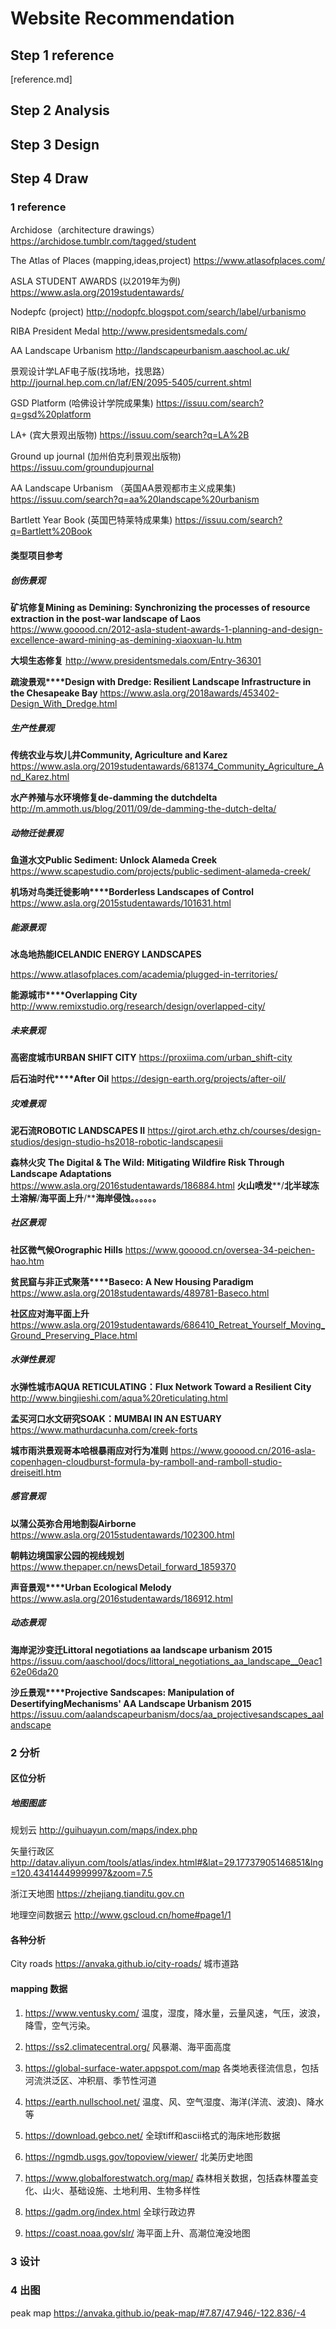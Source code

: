 # Website Recommendation

## Step 1 reference
[reference.md]

## Step 2 Analysis

## Step 3 Design

## Step 4 Draw

### 1 reference
Archidose（architecture drawings）
https://archidose.tumblr.com/tagged/student

The Atlas of Places (mapping,ideas,project)
https://www.atlasofplaces.com/

ASLA STUDENT AWARDS (以2019年为例)
https://www.asla.org/2019studentawards/

Nodepfc (project)
http://nodopfc.blogspot.com/search/label/urbanismo

RIBA President Medal
http://www.presidentsmedals.com/

AA Landscape Urbanism
http://landscapeurbanism.aaschool.ac.uk/

景观设计学LAF电子版(找场地，找思路）
http://journal.hep.com.cn/laf/EN/2095-5405/current.shtml

GSD Platform (哈佛设计学院成果集)
https://issuu.com/search?q=gsd%20platform 

LA+ (宾大景观出版物)
https://issuu.com/search?q=LA%2B 

Ground up journal (加州伯克利景观出版物)
https://issuu.com/groundupjournal 

AA Landscape Urbanism （英国AA景观都市主义成果集)
https://issuu.com/search?q=aa%20landscape%20urbanism

Bartlett Year Book (英国巴特莱特成果集)
https://issuu.com/search?q=Bartlett%20Book

#### 类型项目参考
##### 创伤景观
**矿坑修复Mining as Demining: Synchronizing the processes of resource extraction in the post-war landscape of Laos**
https://www.gooood.cn/2012-asla-student-awards-1-planning-and-design-excellence-award-mining-as-demining-xiaoxuan-lu.htm

**大坝生态修复**
http://www.presidentsmedals.com/Entry-36301

**疏浚景观****Design with Dredge: Resilient Landscape Infrastructure in the Chesapeake Bay**
https://www.asla.org/2018awards/453402-Design_With_Dredge.html

##### 生产性景观
**传统农业与坎儿井Community, Agriculture and Karez**
https://www.asla.org/2019studentawards/681374_Community_Agriculture_And_Karez.html

**水产养殖与水环境修复de-damming the dutchdelta**
http://m.ammoth.us/blog/2011/09/de-damming-the-dutch-delta/

##### 动物迁徙景观
**鱼道水文Public Sediment: Unlock Alameda Creek**
https://www.scapestudio.com/projects/public-sediment-alameda-creek/

**机场对鸟类迁徙影响****Borderless Landscapes of Control**
https://www.asla.org/2015studentawards/101631.html

##### 能源景观
**冰岛地热能ICELANDIC ENERGY LANDSCAPES**

https://www.atlasofplaces.com/academia/plugged-in-territories/

**能源城市****Overlapping City**
http://www.remixstudio.org/research/design/overlapped-city/

##### 未来景观
**高密度城市URBAN SHIFT CITY**
https://proxiima.com/urban_shift-city

**后石油时代****After Oil**
https://design-earth.org/projects/after-oil/

##### 灾难景观
**泥石流ROBOTIC LANDSCAPES II**
https://girot.arch.ethz.ch/courses/design-studios/design-studio-hs2018-robotic-landscapesii

**森林火灾**
**The Digital & The Wild: Mitigating Wildfire Risk Through Landscape Adaptations**
https://www.asla.org/2016studentawards/186884.html
**火山喷发****/****北半球冻土溶解****/****海平面上升****/****海岸侵蚀。。。。。。**

##### 社区景观
**社区微气候Orographic Hills**
https://www.gooood.cn/oversea-34-peichen-hao.htm

**贫民窟与非正式聚落****Baseco: A New Housing Paradigm**
https://www.asla.org/2018studentawards/489781-Baseco.html

**社区应对海平面上升**
https://www.asla.org/2019studentawards/686410_Retreat_Yourself_Moving_Ground_Preserving_Place.html

##### 水弹性景观
**水弹性城市AQUA RETICULATING：Flux Network Toward a Resilient City**
http://www.bingjieshi.com/aqua%20reticulating.html

**孟买河口水文研究SOAK：MUMBAI IN AN ESTUARY**
https://www.mathurdacunha.com/creek-forts

**城市雨洪景观哥本哈根暴雨应对行为准则**
https://www.gooood.cn/2016-asla-copenhagen-cloudburst-formula-by-ramboll-and-ramboll-studio-dreiseitl.htm

##### 感官景观
**以蒲公英弥合用地割裂Airborne**
https://www.asla.org/2015studentawards/102300.html

**朝韩边境国家公园的视线规划**
https://www.thepaper.cn/newsDetail_forward_1859370

**声音景观****Urban Ecological Melody**
https://www.asla.org/2016studentawards/186912.html

##### 动态景观
**海岸泥沙变迁Littoral negotiations aa landscape urbanism 2015** 
https://issuu.com/aaschool/docs/littoral_negotiations_aa_landscape__0eac162e06da20

**沙丘景观****Projective Sandscapes: Manipulation of DesertifyingMechanisms' AA Landscape Urbanism 2015** 
https://issuu.com/aalandscapeurbanism/docs/aa_projectivesandscapes_aalandscape

### 2 分析

#### 区位分析
##### 地图图底
规划云
http://guihuayun.com/maps/index.php

矢量行政区
http://datav.aliyun.com/tools/atlas/index.html#&lat=29.17737905146851&lng=120.43414449999997&zoom=7.5

浙江天地图
https://zhejiang.tianditu.gov.cn

地理空间数据云
http://www.gscloud.cn/home#page1/1

#### 各种分析

City roads
https://anvaka.github.io/city-roads/
城市道路

#### mapping 数据
1. https://www.ventusky.com/
温度，湿度，降水量，云量风速，气压，波浪，降雪，空气污染。

2. https://ss2.climatecentral.org/
风暴潮、海平面高度

3. https://global-surface-water.appspot.com/map
各类地表径流信息，包括河流洪泛区、冲积扇、季节性河道

4. https://earth.nullschool.net/
温度、风、空气湿度、海洋(洋流、波浪)、降水等
5. https://download.gebco.net/
全球tiff和ascii格式的海床地形数据
6. https://ngmdb.usgs.gov/topoview/viewer/
北美历史地图
7. https://www.globalforestwatch.org/map/
森林相关数据，包括森林覆盖变化、山火、基础设施、土地利用、生物多样性
8. https://gadm.org/index.html
全球行政边界
9. https://coast.noaa.gov/slr/
海平面上升、高潮位淹没地图



### 3 设计
### 4 出图
peak map
https://anvaka.github.io/peak-map/#7.87/47.946/-122.836/-4
